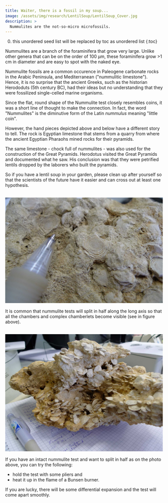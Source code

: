 ```yaml
---
title: Waiter, there is a fossil in my soup...
image: /assets/img/research/LentilSoup/LentilSoup_Cover.jpg
description: >
  Nummulites are the not-so-micro microfossils.
---
```


0. this unordered seed list will be replaced by toc as unordered list
{:toc}

Nummulites are a branch of the foraminifera that grow very large. Unlike other genera that can be on the order of 100 μm, these foraminifera grow >1 cm in diameter and are easy to spot with the naked eye.

Nummulite fossils are a common occurence in Paleogene carbonate rocks in the Arabic Peninsula, and Mediterranean ("nummulitic limestone"). Hence, it is no surprise that the ancient Greeks, such as the historian Herododuts (5th century BC), had their ideas but no understanding that they were fossilized single-celled marine organisms.

Since the flat, round shape of the Nummulite test closely resembles coins, it was a short line of thought to make the connection. In fact, the word "Nummulites" is the diminutive form of the Latin *nummulus* meaning "little coin".

However, the hand pieces depicted above and below have a different story to tell. The rock is Egyptian limestone that stems from a quarry from where the ancient Egyptian Pharaohs mined rocks for their pyramids.

The same limestone - chock full of nummulites - was also used for the construction of the Great Pyramids. Herodotus visited the Great Pyramids and documented what he saw. His conclusion was that they were petrified lentils dropped by the laborers who built the pyramids.

So if you have a lentil soup in your garden, please clean up after yourself so that the scientists of the future have it easier and can cross out at least one hypothesis.

<br><img src="/assets/img/research/LentilSoup/Numm1.JPG" alt="Numm1" style="width:700px"><br>

It is common that nummulite tests will split in half along the long axis so that all the chambers and complex chamberlets become visible (see in figure above).

<br><img src="/assets/img/research/LentilSoup/Numm2.JPG" alt="Numm2" style="width:700px"><br>

If you have an intact nummulite test and want to split in half as on the photo above, you can try the following: 

- hold the test with some pliers and
- heat it up in the flame of a Bunsen burner.

If you are lucky, there will be some differential expansion and the test will come apart smoothly.